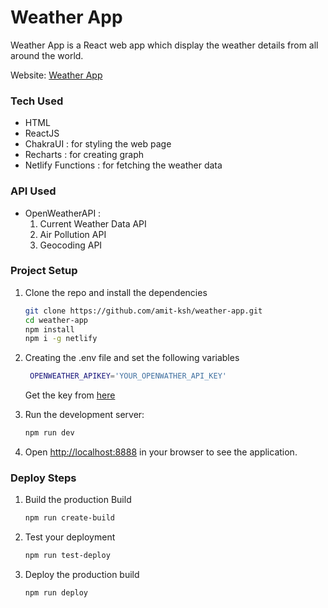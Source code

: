 # Weather App

Weather App is a React web app which display the weather details from all around the world.

Website: [Weather App](https://your-weatherman.netlify.app)

### Tech Used

- HTML
- ReactJS
- ChakraUI : for styling the web page
- Recharts : for creating graph
- Netlify Functions : for fetching the weather data
  
### API Used
- OpenWeatherAPI : 
  1) Current Weather Data API
  1) Air Pollution API
  1) Geocoding API

### Project Setup

1) Clone the repo and install the dependencies
   ```bash
   git clone https://github.com/amit-ksh/weather-app.git
   cd weather-app
   npm install
   npm i -g netlify
   ```

1) Creating the .env file and set the following variables
   ```bash
    OPENWEATHER_APIKEY='YOUR_OPENWATHER_API_KEY'
   ```
   Get the key from [here](https://openweathermap.org/api)
   
2) Run the development server:

    ```bash
    npm run dev
    ```

3) Open [http://localhost:8888](http://localhost:8888) in your browser to see the application.

### Deploy Steps

1) Build the production Build
    ```bash
    npm run create-build
    ```

1) Test your deployment
   ```bash
   npm run test-deploy
   ```

1) Deploy the production build
   ```bash
   npm run deploy
   ```

